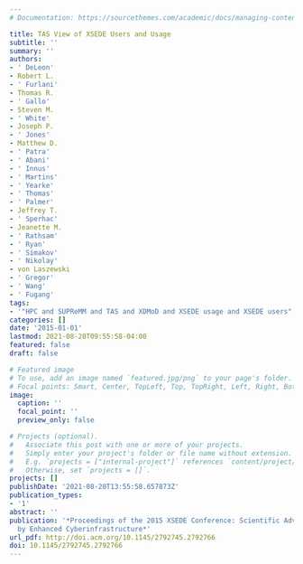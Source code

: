 ```yaml
---
# Documentation: https://sourcethemes.com/academic/docs/managing-content/

title: TAS View of XSEDE Users and Usage
subtitle: ''
summary: ''
authors:
- ' DeLeon'
- Robert L.
- ' Furlani'
- Thomas R.
- ' Gallo'
- Steven M.
- ' White'
- Joseph P.
- ' Jones'
- Matthew D.
- ' Patra'
- ' Abani'
- ' Innus'
- ' Martins'
- ' Yearke'
- ' Thomas'
- ' Palmer'
- Jeffrey T.
- ' Sperhac'
- Jeanette M.
- ' Rathsam'
- ' Ryan'
- ' Simakov'
- ' Nikolay'
- von Laszewski
- ' Gregor'
- ' Wang'
- ' Fugang'
tags:
- '"HPC and SUPReMM and TAS and XDMoD and XSEDE usage and XSEDE users"'
categories: []
date: '2015-01-01'
lastmod: 2021-08-20T09:55:58-04:00
featured: false
draft: false

# Featured image
# To use, add an image named `featured.jpg/png` to your page's folder.
# Focal points: Smart, Center, TopLeft, Top, TopRight, Left, Right, BottomLeft, Bottom, BottomRight.
image:
  caption: ''
  focal_point: ''
  preview_only: false

# Projects (optional).
#   Associate this post with one or more of your projects.
#   Simply enter your project's folder or file name without extension.
#   E.g. `projects = ["internal-project"]` references `content/project/deep-learning/index.md`.
#   Otherwise, set `projects = []`.
projects: []
publishDate: '2021-08-20T13:55:58.657873Z'
publication_types:
- '1'
abstract: ''
publication: '*Proceedings of the 2015 XSEDE Conference: Scientific Advancements Enabled
  by Enhanced Cyberinfrastructure*'
url_pdf: http://doi.acm.org/10.1145/2792745.2792766
doi: 10.1145/2792745.2792766
---
```

